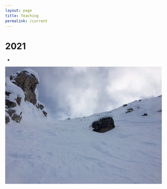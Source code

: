 ```yaml
---
layout: page
title: Teaching
permalink: /current
---
```


2021
======
  - 
  
![](assets/img/KHMR_Whitewall.jpg)
